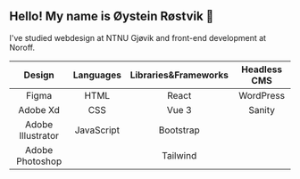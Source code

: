 <h2>
  Hello! My name is Øystein Røstvik 👋 
</h2>
<p>
  I've studied webdesign at NTNU Gjøvik and front-end development at Noroff.
</p>
<div align="center">
  
  |      Design     |    Languages    |Libraries&Frameworks|  Headless CMS   |
  |      :---:      |      :---:      |       :---:        |      :---:      |
  |     Figma       |       HTML      |       React        |    WordPress    |
  |    Adobe Xd     |       CSS       |       Vue 3        |     Sanity      |
  |Adobe Illustrator|    JavaScript   |     Bootstrap      |                 |
  | Adobe Photoshop |                 |     Tailwind       |                 |
</div>

<!--
**Tanix98/Tanix98** is a ✨ _special_ ✨ repository because its `README.md` (this file) appears on your GitHub profile.

Here are some ideas to get you started:

- 🔭 I’m currently working on ...
- 🌱 I’m currently learning ...
- 👯 I’m looking to collaborate on ...
- 🤔 I’m looking for help with ...
- 💬 Ask me about ...
- 📫 How to reach me: ...
- 😄 Pronouns: ...
- ⚡ Fun fact: ...
-->
